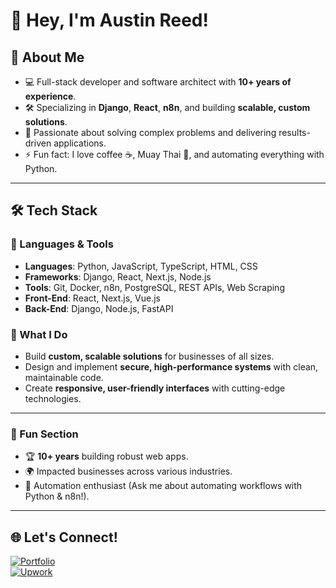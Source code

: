 # 👋 Hey, I'm Austin Reed!

## 🚀 About Me
- 💻 Full-stack developer and software architect with **10+ years of experience**.
- 🛠️ Specializing in **Django**, **React**, **n8n**, and building **scalable, custom solutions**.
- 🌟 Passionate about solving complex problems and delivering results-driven applications.
- ⚡ Fun fact: I love coffee ☕, Muay Thai 🥊, and automating everything with Python.

---

## 🛠️ Tech Stack
### 🔧 Languages & Tools
- **Languages**: Python, JavaScript, TypeScript, HTML, CSS
- **Frameworks**: Django, React, Next.js, Node.js
- **Tools**: Git, Docker, n8n, PostgreSQL, REST APIs, Web Scraping
- **Front-End**: React, Next.js, Vue.js
- **Back-End**: Django, Node.js, FastAPI

### 🚀 What I Do
- Build **custom, scalable solutions** for businesses of all sizes.
- Design and implement **secure, high-performance systems** with clean, maintainable code.
- Create **responsive, user-friendly interfaces** with cutting-edge technologies.

---

### 🌟 Fun Section
- 🏆 **10+ years** building robust web apps.
- 🌍 Impacted businesses across various industries.
- 🤖 Automation enthusiast (Ask me about automating workflows with Python & n8n!).

---
## 🌐 Let's Connect!
[![Portfolio](https://img.shields.io/badge/Portfolio-%23121212.svg?style=for-the-badge&logo=github)](https://austin-reed.com)  
[![Upwork](https://img.shields.io/badge/Upwork-%2336C98C.svg?style=for-the-badge&logo=upwork)](https://www.upwork.com/freelancers/~0112329b9885b8f1e1)
